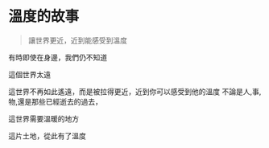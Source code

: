 # 溫度的故事

>讓世界更近，近到能感受到溫度

有時即使在身邊，我們仍不知道

這個世界太遠

這世界不再如此遙遠，而是被拉得更近，近到你可以感受到他的溫度
不論是人,事,物,還是那些已經逝去的過去，

這世界需要溫暖的地方

這片土地，從此有了溫度


